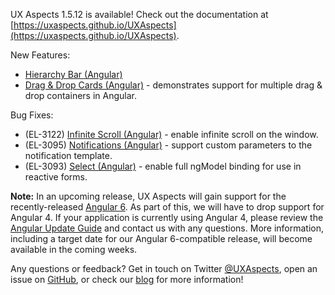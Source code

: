 UX Aspects 1.5.12 is available! Check out the documentation at [https://uxaspects.github.io/UXAspects](https://uxaspects.github.io/UXAspects).

New Features:
* [Hierarchy Bar (Angular)](https://uxaspects.github.io/UXAspects/#/components/hierarchy-bar#hierarchy-bar)
* [Drag & Drop Cards (Angular)](https://uxaspects.github.io/UXAspects/#/components/drag-and-drop#drag-and-drop-cards) - demonstrates support for multiple drag & drop containers in Angular.

Bug Fixes:
* (EL-3122) [Infinite Scroll (Angular)](https://uxaspects.github.io/UXAspects/#/components/scrollbar#infinite-scroll) - enable infinite scroll on the window.
* (EL-3095) [Notifications (Angular)](https://uxaspects.github.io/UXAspects/#/components/notifications#notifications) - support custom parameters to the notification template.
* (EL-3093) [Select (Angular)](https://uxaspects.github.io/UXAspects/#/components/select#select) - enable full ngModel binding for use in reactive forms.

**Note:** In an upcoming release, UX Aspects will gain support for the recently-released [Angular 6](https://blog.angular.io/version-6-of-angular-now-available-cc56b0efa7a4). As part of this, we will have to drop support for Angular 4. If your application is currently using Angular 4, please review the [Angular Update Guide](https://update.angular.io/) and contact us with any questions. More information, including a target date for our Angular 6-compatible release, will become available in the coming weeks.

Any questions or feedback? Get in touch on Twitter [@UXAspects](https://twitter.com/UXAspects), open an issue on [GitHub](https://github.com/UXAspects/UXAspects/issues), or check our [blog](https://uxaspects.github.io/UXAspects/#/blog) for more information!
